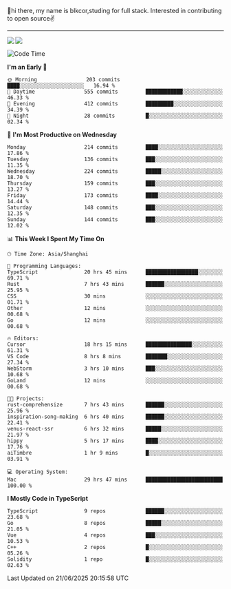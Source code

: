 👋hi there, my name is blkcor,studing for full stack.
Interested in contributing to open source✌️

<hr/>

![](https://github-readme-stats.vercel.app/api?username=blkcor)
<a href="https://github.com/blkcor/github-readme-stats">
    <img align="left" src="https://github-readme-stats.vercel.app/api/top-langs/?username=blkcor&hide=jupyter%20notebook,shaderlab,tex,c%23&langs_count=9" />
</a>


<!--START_SECTION:waka-->
![Code Time](http://img.shields.io/badge/Code%20Time-2%2C151%20hrs%2034%20mins-blue)

**I'm an Early 🐤** 

```text
🌞 Morning                203 commits         ████░░░░░░░░░░░░░░░░░░░░░   16.94 % 
🌆 Daytime                555 commits         ████████████░░░░░░░░░░░░░   46.33 % 
🌃 Evening                412 commits         █████████░░░░░░░░░░░░░░░░   34.39 % 
🌙 Night                  28 commits          █░░░░░░░░░░░░░░░░░░░░░░░░   02.34 % 
```
📅 **I'm Most Productive on Wednesday** 

```text
Monday                   214 commits         ████░░░░░░░░░░░░░░░░░░░░░   17.86 % 
Tuesday                  136 commits         ███░░░░░░░░░░░░░░░░░░░░░░   11.35 % 
Wednesday                224 commits         █████░░░░░░░░░░░░░░░░░░░░   18.70 % 
Thursday                 159 commits         ███░░░░░░░░░░░░░░░░░░░░░░   13.27 % 
Friday                   173 commits         ████░░░░░░░░░░░░░░░░░░░░░   14.44 % 
Saturday                 148 commits         ███░░░░░░░░░░░░░░░░░░░░░░   12.35 % 
Sunday                   144 commits         ███░░░░░░░░░░░░░░░░░░░░░░   12.02 % 
```


📊 **This Week I Spent My Time On** 

```text
🕑︎ Time Zone: Asia/Shanghai

💬 Programming Languages: 
TypeScript               20 hrs 45 mins      █████████████████░░░░░░░░   69.71 % 
Rust                     7 hrs 43 mins       ██████░░░░░░░░░░░░░░░░░░░   25.95 % 
CSS                      30 mins             ░░░░░░░░░░░░░░░░░░░░░░░░░   01.71 % 
Other                    12 mins             ░░░░░░░░░░░░░░░░░░░░░░░░░   00.68 % 
Go                       12 mins             ░░░░░░░░░░░░░░░░░░░░░░░░░   00.68 % 

🔥 Editors: 
Cursor                   18 hrs 15 mins      ███████████████░░░░░░░░░░   61.31 % 
VS Code                  8 hrs 8 mins        ███████░░░░░░░░░░░░░░░░░░   27.34 % 
WebStorm                 3 hrs 10 mins       ███░░░░░░░░░░░░░░░░░░░░░░   10.68 % 
GoLand                   12 mins             ░░░░░░░░░░░░░░░░░░░░░░░░░   00.68 % 

🐱‍💻 Projects: 
rust-comprehensize       7 hrs 43 mins       ██████░░░░░░░░░░░░░░░░░░░   25.96 % 
inspiration-song-making  6 hrs 40 mins       ██████░░░░░░░░░░░░░░░░░░░   22.41 % 
venus-react-ssr          6 hrs 32 mins       █████░░░░░░░░░░░░░░░░░░░░   21.97 % 
hippy                    5 hrs 17 mins       ████░░░░░░░░░░░░░░░░░░░░░   17.76 % 
aiTimbre                 1 hr 9 mins         █░░░░░░░░░░░░░░░░░░░░░░░░   03.91 % 

💻 Operating System: 
Mac                      29 hrs 47 mins      █████████████████████████   100.00 % 
```

**I Mostly Code in TypeScript** 

```text
TypeScript               9 repos             ██████░░░░░░░░░░░░░░░░░░░   23.68 % 
Go                       8 repos             █████░░░░░░░░░░░░░░░░░░░░   21.05 % 
Vue                      4 repos             ███░░░░░░░░░░░░░░░░░░░░░░   10.53 % 
C++                      2 repos             █░░░░░░░░░░░░░░░░░░░░░░░░   05.26 % 
Solidity                 1 repo              █░░░░░░░░░░░░░░░░░░░░░░░░   02.63 % 
```




 Last Updated on 21/06/2025 20:15:58 UTC
<!--END_SECTION:waka-->


